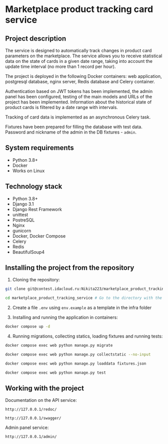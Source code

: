 Marketplace product tracking card service
=====

Project description
----------
The service is designed to automatically track changes in product card parameters on the marketplace. The service allows you to receive statistical data on the state of cards in a given date range, taking into account the update time interval (no more than 1 record per hour).

The project is deployed in the following Docker containers: web application, postgresql database, nginx server, Redis database and Celery container.

Authentication based on JWT tokens has been implemented, the admin panel has been configured, testing of the main models and URLs of the project has been implemented. Information about the historical state of product cards is filtered by a date range with intervals.

Tracking of card data is implemented as an asynchronous Celery task.

Fixtures have been prepared for filling the database with test data. Password and nickname of the admin in the DB fixtures - ```admin```.

System requirements
----------
* Python 3.8+
* Docker
* Works on Linux

Technology stack
----------
* Python 3.8+
* Django 3.1
* Django Rest Framework
* unittest
* PostreSQL
* Nginx
* gunicorn
* Docker, Docker Compose
* Сelery
* Redis
* BeautifulSoup4

Installing the project from the repository
----------
1. Cloning the repository:
```bash
git clone git@contest.idacloud.ru:Nikita223/marketplace_product_tracking_service.git

cd marketplace_product_tracking_service # Go to the directory with the project
```

2. Create a file ```.env``` using ```env.example``` as a template in the infra folder

3. Installing and running the application in containers:
```bash
docker compose up -d
```

4. Running migrations, collecting statics, loading fixtures and running tests:
```bash
docker compose exec web python manage.py migrate

docker compose exec web python manage.py collectstatic --no-input

docker compose exec web python manage.py loaddata fixtures.json

docker compose exec web python manage.py test
```

Working with the project
----------
Documentation on the API service:

```http://127.0.0.1/redoc/```

```http://127.0.0.1/swagger/```

Admin panel service:

```http://127.0.0.1/admin/```